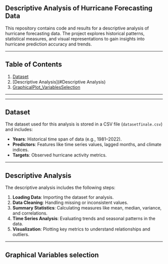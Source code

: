 
## Descriptive Analysis of Hurricane Forecasting Data

This repository contains code and results for a descriptive analysis of hurricane forecasting data.
The project explores historical patterns, statistical measures, and visual representations to gain insights into hurricane prediction accuracy and trends.

---
## Table of Contents
1. [Dataset](#dataset)
2. [Descriptive Analysis](#Descriptive Analysis)
3. [GraphicalPlot_VariablesSelection](#GraphicalPlots_VariablesSelection)

---

---

## Dataset
The dataset used for this analysis is stored in a CSV file (`datasetfinale.csv`) and includes:
- **Years**: Historical time span of data (e.g., 1981–2022).
- **Predictors**: Features like time series values, lagged months, and climate indices.
- **Targets**: Observed hurricane activity metrics.

---

## Descriptive Analysis

The descriptive analysis includes the following steps:

1. **Loading Data**: Importing the dataset for analysis.
2. **Data Cleaning**: Handling missing or inconsistent values.
3. **Summary Statistics**: Calculating measures like mean, median, variance, and correlations.
4. **Time Series Analysis**: Evaluating trends and seasonal patterns in the data.
5. **Visualization**: Plotting key metrics to understand relationships and outliers.

---

## Graphical Variables selection






